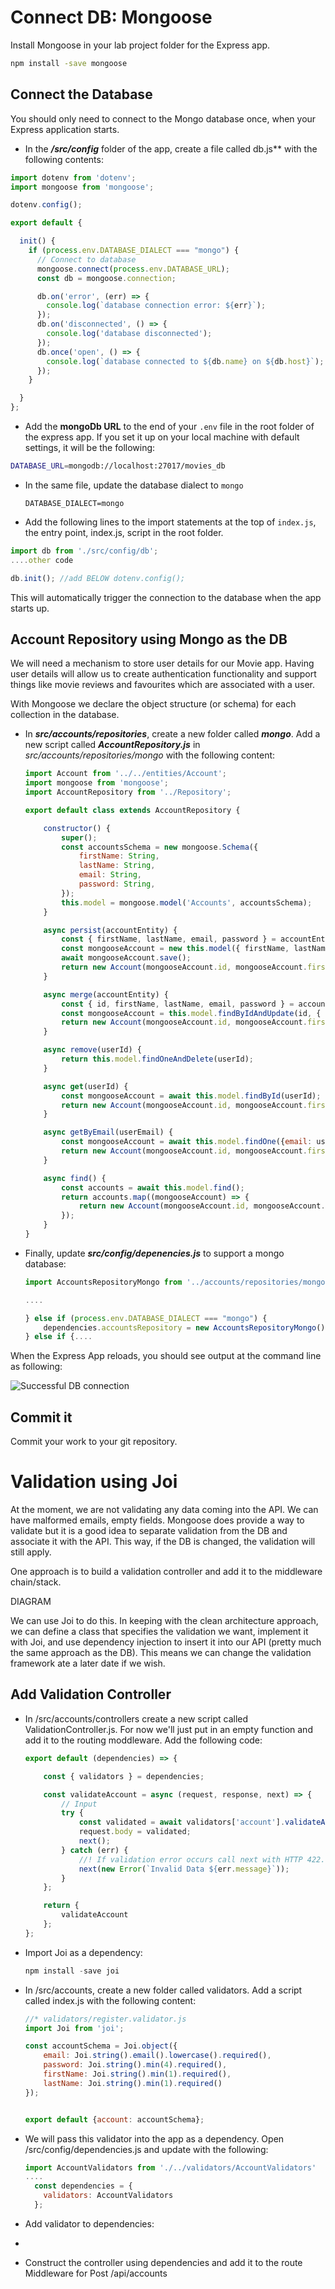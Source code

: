 # Connect DB: Mongoose 

Install Mongoose in your lab project folder for the Express app.

~~~bash
npm install -save mongoose
~~~

## Connect the Database

You should only need to connect to the Mongo database once, when your Express application starts.

+ In the ***/src/config*** folder of the app,  create a file called  db.js** with the following contents:

```javascript
import dotenv from 'dotenv';
import mongoose from 'mongoose';

dotenv.config();

export default {

  init() {
    if (process.env.DATABASE_DIALECT === "mongo") {
      // Connect to database
      mongoose.connect(process.env.DATABASE_URL);
      const db = mongoose.connection;

      db.on('error', (err) => {
        console.log(`database connection error: ${err}`);
      });
      db.on('disconnected', () => {
        console.log('database disconnected');
      });
      db.once('open', () => {
        console.log(`database connected to ${db.name} on ${db.host}`);
      });
    }

  }
};

```



- Add the **mongoDb URL** to the end of your ``.env`` file in the root folder of the express app. If you set it up on your local machine with default settings,  it will be the following:  

```bash
DATABASE_URL=mongodb://localhost:27017/movies_db
```

+ In the same file, update the database dialect to `mongo`

  ~~~
  DATABASE_DIALECT=mongo
  ~~~

  

+ Add the following lines to the import statements at the top of ``index.js``, the entry point, index.js,  script in  the root folder.

~~~javascript
import db from './src/config/db';
....other code

db.init(); //add BELOW dotenv.config();
~~~

This will automatically trigger the connection to the database when the app starts up. 

## Account Repository using Mongo as the DB

We will need a mechanism to store user details for our Movie app. Having user details will allow us to create authentication functionality and support things like movie reviews and favourites which are associated with a user. 

With Mongoose we declare the object structure (or schema) for each collection in the database. 

+ In ***src/accounts/repositories***, create a new folder called ***mongo***. Add a new script called ***AccountRepository.js*** in *src/accounts/repositories/mongo* with the following content:
  ~~~javascript
  import Account from '../../entities/Account';
  import mongoose from 'mongoose';
  import AccountRepository from '../Repository';
  
  export default class extends AccountRepository {
  
      constructor() {
          super();
          const accountsSchema = new mongoose.Schema({
              firstName: String,
              lastName: String,
              email: String,
              password: String,
          });
          this.model = mongoose.model('Accounts', accountsSchema);
      }
  
      async persist(accountEntity) {
          const { firstName, lastName, email, password } = accountEntity;
          const mongooseAccount = new this.model({ firstName, lastName, email, password });
          await mongooseAccount.save();
          return new Account(mongooseAccount.id, mongooseAccount.firstName, mongooseAccount.lastName, mongooseAccount.email, mongooseAccount.password);
      }
  
      async merge(accountEntity) {
          const { id, firstName, lastName, email, password } = accountEntity;
          const mongooseAccount = this.model.findByIdAndUpdate(id, { firstName, lastName, email, password });
          return new Account(mongooseAccount.id, mongooseAccount.firstName, mongooseAccount.lastName, mongooseAccount.email, mongooseAccount.password);
      }
  
      async remove(userId) {
          return this.model.findOneAndDelete(userId);
      }
  
      async get(userId) {
          const mongooseAccount = await this.model.findById(userId);
          return new Account(mongooseAccount.id, mongooseAccount.firstName, mongooseAccount.lastName, mongooseAccount.email, mongooseAccount.password);
      }
  
      async getByEmail(userEmail) {
          const mongooseAccount = await this.model.findOne({email: userEmail});
          return new Account(mongooseAccount.id, mongooseAccount.firstName, mongooseAccount.lastName, mongooseAccount.email, mongooseAccount.password);
      }
  
      async find() {
          const accounts = await this.model.find();
          return accounts.map((mongooseAccount) => {
              return new Account(mongooseAccount.id, mongooseAccount.firstName, mongooseAccount.lastName, mongooseAccount.email, mongooseAccount.password);
          });
      }
  }
  ~~~

  

+ Finally, update ***src/config/depenencies.js*** to support a mongo database:
  ~~~javascript
  import AccountsRepositoryMongo from '../accounts/repositories/mongo/AccountRepository';
  
  ....
  
  } else if (process.env.DATABASE_DIALECT === "mongo") {
      dependencies.accountsRepository = new AccountsRepositoryMongo();
  } else if {....
  
  ~~~

  

When the Express App reloads, you should see output at the command line as following:

![Successful DB connection](.\img\connection.png)





## Commit it

Commit your work to your git repository.



# Validation using Joi

At the moment, we are not validating any data coming into the API. We can have malformed emails, empty fields. Mongoose does provide a way to validate but it is a good idea to separate validation from the DB and associate it with the API. This way, if the DB is changed, the validation will still apply.

One approach is to build a validation controller and add it to the middleware chain/stack. 

DIAGRAM

We can use Joi to do this. In keeping with the clean architecture approach, we can define a class that specifies the validation we want, implement it with Joi, and use dependency injection to insert it into our API (pretty much the same approach as the DB). This means we can change the validation framework  ate a later date if we wish.

## Add Validation Controller

+ In /src/accounts/controllers create a new script called ValidationController.js. For now we'll just put in an empty function and add it to the routing moddleware. Add the following code:

  ~~~javascript
  export default (dependencies) => {
  
      const { validators } = dependencies;
  
      const validateAccount = async (request, response, next) => {
          // Input
          try {
              const validated = await validators['account'].validateAsync(request.body);
              request.body = validated;
              next();
          } catch (err) {
              //! If validation error occurs call next with HTTP 422. Otherwise HTTP 500
              next(new Error(`Invalid Data ${err.message}`));
          }
      };
  
      return {
          validateAccount
      };
  };
  ~~~

+ Import Joi as a dependency:

  ~~~javascript
  npm install -save joi
  ~~~

  

+ In /src/accounts, create a new folder called validators. Add a script called index.js with the following content:

  ~~~javascript
  //* validators/register.validator.js
  import Joi from 'joi';
  
  const accountSchema = Joi.object({
      email: Joi.string().email().lowercase().required(),
      password: Joi.string().min(4).required(),
      firstName: Joi.string().min(1).required(),
      lastName: Joi.string().min(1).required()
  });
  
  
  export default {account: accountSchema};
  ~~~

  

+ We will pass this validator into the app as a dependency. Open /src/config/dependencies.js and update with the following:
  ~~~javascript
  import AccountValidators from './../validators/AccountValidators'
  ....
    const dependencies = {
      validators: AccountValidators
    };
  
  ~~~


+ Add validator to dependencies:
+ 
+ Construct  the controller using dependencies and add it to the route Middleware for Post /api/accounts
  
